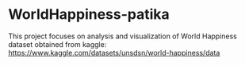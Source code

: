 # WorldHappiness-patika
This project focuses on analysis and visualization of World Happiness dataset obtained from kaggle: https://www.kaggle.com/datasets/unsdsn/world-happiness/data
